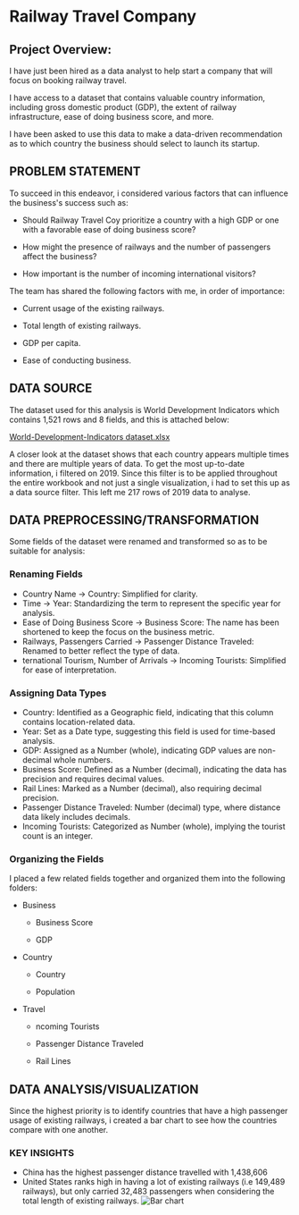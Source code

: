 # Railway Travel Company 

## Project Overview: 
I have just been hired as a data analyst to help start a company that will focus on booking railway travel.

I have access to a dataset that contains valuable country information, including gross domestic product (GDP), the extent of railway infrastructure, ease of doing business score, and more.

I have been asked to use this data to make a data-driven recommendation as to which country the business should select to launch its startup.

## PROBLEM STATEMENT

To succeed in this endeavor, i considered various factors that can influence the business's success such as:

- Should Railway Travel Coy prioritize a country with a high GDP or one with a favorable ease of doing business score?

- How might the presence of railways and the number of passengers affect the business?

- How important is the number of incoming international visitors?

The team has shared the following factors with me, in order of importance:

- Current usage of the existing railways.

- Total length of existing railways.

- GDP per capita.

- Ease of conducting business.

## DATA SOURCE

The dataset used for this analysis is World Development Indicators which contains 1,521 rows and 8 fields, and this is attached below:

[World-Development-Indicators dataset.xlsx](https://github.com/user-attachments/files/17147007/World-Development-Indicators.dataset.xlsx)

A closer look at the dataset shows that each country appears multiple times and there are multiple years of data. To get the most up-to-date information, i filtered on 2019. Since this filter is to be applied throughout the entire workbook and not just a single visualization, i had to set this up as a data source filter. This left me 217 rows of 2019 data to analyse.

## DATA PREPROCESSING/TRANSFORMATION

Some fields of the dataset were renamed and transformed so as to be suitable for analysis:

### Renaming Fields
- Country Name → Country: Simplified for clarity.
- Time → Year: Standardizing the term to represent the specific year for analysis.
- Ease of Doing Business Score → Business Score: The name has been shortened to keep the focus on the business metric.
- Railways, Passengers Carried → Passenger Distance Traveled: Renamed to better reflect the type of data.
- ternational Tourism, Number of Arrivals → Incoming Tourists: Simplified for ease of interpretation.

### Assigning Data Types
- Country: Identified as a Geographic field, indicating that this column contains location-related data.
- Year: Set as a Date type, suggesting this field is used for time-based analysis.
- GDP: Assigned as a Number (whole), indicating GDP values are non-decimal whole numbers.
- Business Score: Defined as a Number (decimal), indicating the data has precision and requires decimal values.
- Rail Lines: Marked as a Number (decimal), also requiring decimal precision.
- Passenger Distance Traveled: Number (decimal) type, where distance data likely includes decimals.
- Incoming Tourists: Categorized as Number (whole), implying the tourist count is an integer.

### Organizing the Fields
I placed a few related fields together and organized them into the following folders:

- Business

     - Business Score

     - GDP

- Country

     - Country

     - Population

- Travel

     - ncoming Tourists

     - Passenger Distance Traveled

     - Rail Lines

## DATA ANALYSIS/VISUALIZATION

Since the highest priority is to identify countries that have a high passenger usage of existing railways, i created a bar chart to see how the countries compare with one another.

### KEY INSIGHTS
- China has the highest passenger distance travelled with 1,438,606
- United States ranks high in having a lot of existing railways (i.e 149,489 railways), but only carried 32,483 passengers when considering the total length of existing railways.
![Bar chart](https://github.com/user-attachments/assets/efa42405-1c52-42a8-8a18-b776c055f2de)

